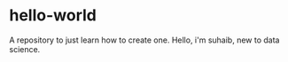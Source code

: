 # hello-world
A repository to just learn how to create one.
Hello, i'm suhaib, new to data science.
